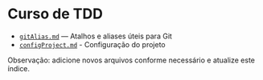 # Curso de TDD

- [`gitAlias.md`](./gitAlias.md) — Atalhos e aliases úteis para Git
- [`configProject.md`](./configProject.md) - Configuração do projeto

Observação: adicione novos arquivos conforme necessário e atualize este índice.
